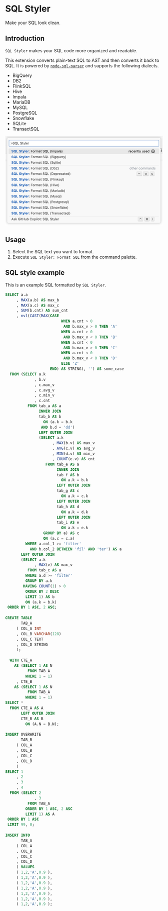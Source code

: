 # SQL Styler

Make your SQL look clean.

## Introduction

`SQL Styler` makes your SQL code more organized and readable.

This extension converts plain-text SQL to AST and then converts it back to SQL. It is powered by [`node-sql-parser`](https://github.com/taozhi8833998/node-sql-parser) and supports the following dialects.

* BigQuery
* DB2
* FlinkSQL
* Hive
* Impala
* MariaDB
* MySQL
* PostgreSQL
* Snowflake
* SQLite
* TransactSQL

![](img/sql-styler-dialects.png)

## Usage

1. Select the SQL text you want to format.
2. Execute `SQL Styler: Format SQL` from the command palette.

## SQL style example

This is an example SQL formatted by `SQL Styler`.

```sql
SELECT a.a
     , MAX(a.b) AS max_b
     , MAX(a.c) AS max_c
     , SUM(b.cnt) AS sum_cnt
     , nvl(CAST(MAX(CASE 
                         WHEN a.cnt > 0
                          AND b.max_v > 0 THEN 'A' 
                         WHEN a.cnt > 0
                          AND b.max_v < 0 THEN 'B' 
                         WHEN a.cnt < 0
                          AND b.max_v > 0 THEN 'C' 
                         WHEN a.cnt < 0
                          AND b.max_v < 0 THEN 'D' 
                         ELSE 'Z' 
                    END) AS STRING), '') AS some_case 
  FROM (SELECT a.k
             , b.v
             , c.max_v
             , c.avg_v
             , c.min_v
             , c.cnt 
          FROM tab_a AS a
               INNER JOIN
               tab_b AS b 
                 ON (a.k = b.k
                AND b.d = 'dd')
               LEFT OUTER JOIN
               (SELECT a.k
                     , MAX(b.v) AS max_v
                     , AVG(c.v) AS avg_v
                     , MIN(d.v) AS min_v
                     , COUNT(e.v) AS cnt 
                  FROM tab_e AS a
                       INNER JOIN
                       tab_f AS b 
                         ON a.k = b.k
                       LEFT OUTER JOIN
                       tab_g AS c 
                         ON a.k = c.k
                       LEFT OUTER JOIN
                       tab_h AS d 
                         ON a.k = d.k
                       LEFT OUTER JOIN
                       tab_i AS e 
                         ON a.k = e.k 
                 GROUP BY a) AS c 
                 ON (a.c = c.a) 
         WHERE a.col_1 >= 'filter'
           AND b.col_2 BETWEEN 'fil' AND 'ter') AS a
       LEFT OUTER JOIN
       (SELECT a.k
             , MAX(v) AS max_v 
          FROM tab_c AS a 
         WHERE a.d >= 'filter' 
         GROUP BY a.k 
        HAVING COUNT(1) > 0 
         ORDER BY 2 DESC 
         LIMIT 1) AS b 
         ON (a.k = b.k) 
 ORDER BY 1 ASC, 2 ASC;

CREATE TABLE 
       TAB_A 
     ( COL_A INT
     , COL_B VARCHAR(128)
     , COL_C TEXT
     , COL_D STRING
     );

  WITH CTE_A
    AS (SELECT 1 AS N 
          FROM TAB_A 
         WHERE 1 = 1)
     , CTE_B
    AS (SELECT 1 AS N 
          FROM TAB_A 
         WHERE 1 = 1)
SELECT * 
  FROM CTE_A AS A
       LEFT OUTER JOIN
       CTE_B AS B 
         ON (A.N = B.N);

INSERT OVERWRITE 
       TAB_B 
     ( COL_A
     , COL_B
     , COL_C
     , COL_D
     ) 
SELECT 1
     , 2
     , 3
     , 4 
  FROM (SELECT 2
             , 3 
          FROM TAB_A 
         ORDER BY 1 ASC, 2 ASC 
         LIMIT 1) AS A 
 ORDER BY 1 ASC 
 LIMIT 99, 0;

INSERT INTO 
       TAB_A 
     ( COL_A
     , COL_B
     , COL_C
     , COL_D
     ) VALUES 
     ( 1,2,'A',0.9 ),
     ( 1,2,'A',0.9 ),
     ( 1,2,'A',0.9 ),
     ( 1,2,'A',0.9 ),
     ( 1,2,'A',0.9 ),
     ( 1,2,'A',0.9 ),
     ( 1,2,'A',0.9 );
```